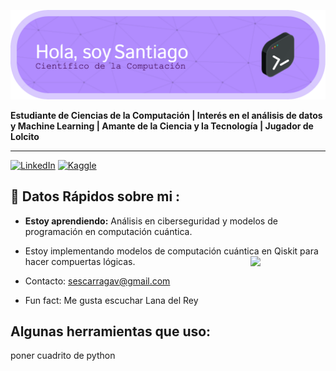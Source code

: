 ![Banner presentacion](encabezado.png)

**Estudiante de Ciencias de la Computación | Interés en  el análisis de datos y Machine Learning | Amante de la Ciencia y la Tecnología | Jugador de Lolcito**
***
[![LinkedIn](https://img.shields.io/badge/linkedin-%230077B5.svg?style=for-the-badge&logo=linkedin&logoColor=white)](https://www.linkedin.com/in/sescarraga)
[![Kaggle](https://img.shields.io/badge/Kaggle-035a7d?style=for-the-badge&logo=kaggle&logoColor=white)](https://www.kaggle.com/sescarraga)

## 📌 Datos Rápidos sobre mi : 



- **Estoy aprendiendo:** Análisis en ciberseguridad y modelos de programación en computación cuántica.

- Estoy implementando modelos de computación cuántica en Qiskit para hacer compuertas lógicas. <img align="right" src = "https://media.giphy.com/media/l0IyjcSmE0QPTBhAs/giphy.gif?cid=ecf05e470301vi9suzujl5owrex1gvef34ezqkqc84qtkbot&ep=v1_gifs_search&rid=giphy.gif&ct=g" width = "120" >

- Contacto: sescarragav@gmail.com 

- Fun fact: Me gusta escuchar Lana del Rey 


## Algunas herramientas que uso:
poner cuadrito de python


